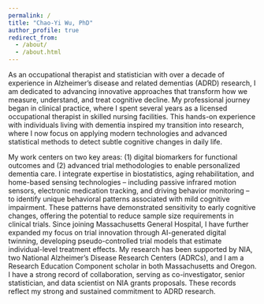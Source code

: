 ```yaml
---
permalink: /
title: "Chao-Yi Wu, PhD"
author_profile: true
redirect_from: 
  - /about/
  - /about.html
---
```


As an occupational therapist and statistician with over a decade of experience in Alzheimer’s disease and related dementias (ADRD) research, I am dedicated to advancing innovative approaches that transform how we measure, understand, and treat cognitive decline. My professional journey began in clinical practice, where I spent several years as a licensed occupational therapist in skilled nursing facilities. This hands-on experience with individuals living with dementia inspired my transition into research, where I now focus on applying modern technologies and advanced statistical methods to detect subtle cognitive changes in daily life.

My work centers on two key areas: (1) digital biomarkers for functional outcomes and (2) advanced trial methodologies to enable personalized dementia care. I integrate expertise in biostatistics, aging rehabilitation, and home-based sensing technologies – including passive infrared motion sensors, electronic medication tracking, and driving behavior monitoring – to identify unique behavioral patterns associated with mild cognitive impairment. These patterns have demonstrated sensitivity to early cognitive changes, offering the potential to reduce sample size requirements in clinical trials. Since joining Massachusetts General Hospital, I have further expanded my focus on trial innovation through AI-generated digital twinning, developing pseudo-controlled trial models that estimate individual-level treatment effects. My research has been supported by NIA, two National Alzheimer’s Disease Research Centers (ADRCs), and I am a Research Education Component scholar in both Massachusetts and Oregon. I have a strong record of collaboration, serving as co-investigator, senior statistician, and data scientist on NIA grants proposals. These records reflect my strong and sustained commitment to ADRD research.
